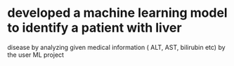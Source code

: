 # developed a machine learning model to identify a patient with liver
disease by analyzing given medical information ( ALT, AST, bilirubin
etc) by the user
ML project
